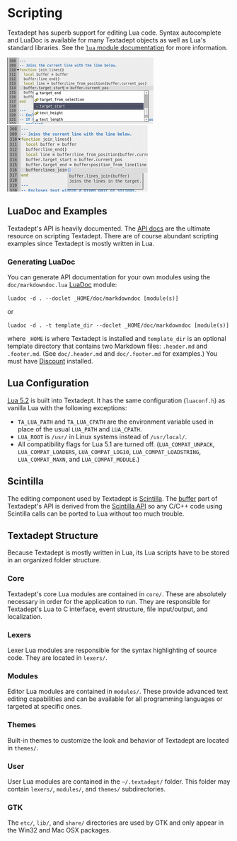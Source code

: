 # Scripting

Textadept has superb support for editing Lua code. Syntax autocomplete and
LuaDoc is available for many Textadept objects as well as Lua's standard
libraries. See the [`lua` module documentation][] for more information.

![Adeptsense ta](images/adeptsense_ta.png)
&nbsp;&nbsp;&nbsp;&nbsp;
![Adeptsense tadoc](images/adeptsense_tadoc.png)

[`lua` module documentation]: api/_M.lua.html

## LuaDoc and Examples

Textadept's API is heavily documented. The [API docs][] are the ultimate
resource on scripting Textadept. There are of course abundant scripting examples
since Textadept is mostly written in Lua.

[API docs]: api/index.html

### Generating LuaDoc

You can generate API documentation for your own modules using the
`doc/markdowndoc.lua` [LuaDoc][] module:

    luadoc -d . --doclet _HOME/doc/markdowndoc [module(s)]

or

    luadoc -d . -t template_dir --doclet _HOME/doc/markdowndoc [module(s)]

where `_HOME` is where Textadept is installed and `template_dir` is an optional
template directory that contains two Markdown files: `.header.md` and
`.footer.md`. (See `doc/.header.md` and `doc/.footer.md` for examples.) You must
have [Discount][] installed.

[LuaDoc]: http://keplerproject.github.com/luadoc/
[Discount]: http://www.pell.portland.or.us/~orc/Code/discount/

## Lua Configuration

[Lua 5.2][] is built into Textadept. It has the same configuration (`luaconf.h`)
as vanilla Lua with the following exceptions:

* `TA_LUA_PATH` and `TA_LUA_CPATH` are the environment variable used in place of
  the usual `LUA_PATH` and `LUA_CPATH`.
* `LUA_ROOT` is `/usr/` in Linux systems instead of `/usr/local/`.
* All compatibility flags for Lua 5.1 are turned off. (`LUA_COMPAT_UNPACK`,
  `LUA_COMPAT_LOADERS`, `LUA_COMPAT_LOG10`, `LUA_COMPAT_LOADSTRING`,
  `LUA_COMPAT_MAXN`, and `LUA_COMPAT_MODULE`.)

[Lua 5.2]: http://www.lua.org/manual/5.2/

## Scintilla

The editing component used by Textadept is [Scintilla][]. The [buffer][] part of
Textadept's API is derived from the [Scintilla API][] so any C/C++ code using
Scintilla calls can be ported to Lua without too much trouble.

[Scintilla]: http://scintilla.org
[buffer]: api/buffer.html
[Scintilla API]: http://scintilla.org/ScintillaDoc.html

## Textadept Structure

Because Textadept is mostly written in Lua, its Lua scripts have to be stored in
an organized folder structure.

### Core

Textadept's core Lua modules are contained in `core/`. These are absolutely
necessary in order for the application to run. They are responsible for
Textadept's Lua to C interface, event structure, file input/output, and
localization.

### Lexers

Lexer Lua modules are responsible for the syntax highlighting of source code.
They are located in `lexers/`.

### Modules

Editor Lua modules are contained in `modules/`. These provide advanced text
editing capabilities and can be available for all programming languages or
targeted at specific ones.

### Themes

Built-in themes to customize the look and behavior of Textadept are located in
`themes/`.

### User

User Lua modules are contained in the `~/.textadept/` folder. This folder may
contain `lexers/`, `modules/`, and `themes/` subdirectories.

### GTK

The `etc/`, `lib/`, and `share/` directories are used by GTK and only appear in
the Win32 and Mac OSX packages.

